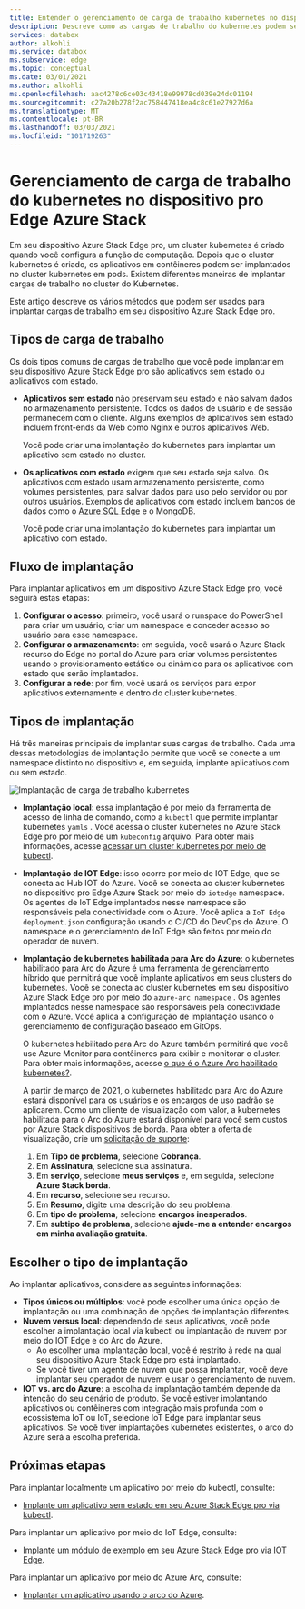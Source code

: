 ```yaml
---
title: Entender o gerenciamento de carga de trabalho kubernetes no dispositivo pro Edge Azure Stack | Microsoft Docs
description: Descreve como as cargas de trabalho do kubernetes podem ser gerenciadas em seu dispositivo Azure Stack Edge pro.
services: databox
author: alkohli
ms.service: databox
ms.subservice: edge
ms.topic: conceptual
ms.date: 03/01/2021
ms.author: alkohli
ms.openlocfilehash: aac4278c6ce03c43418e99978cd039e24dc01194
ms.sourcegitcommit: c27a20b278f2ac758447418ea4c8c61e27927d6a
ms.translationtype: MT
ms.contentlocale: pt-BR
ms.lasthandoff: 03/03/2021
ms.locfileid: "101719263"
---
```

# <a name="kubernetes-workload-management-on-your-azure-stack-edge-pro-device"></a>Gerenciamento de carga de trabalho do kubernetes no dispositivo pro Edge Azure Stack

Em seu dispositivo Azure Stack Edge pro, um cluster kubernetes é criado quando você configura a função de computação. Depois que o cluster kubernetes é criado, os aplicativos em contêineres podem ser implantados no cluster kubernetes em pods. Existem diferentes maneiras de implantar cargas de trabalho no cluster do Kubernetes. 

Este artigo descreve os vários métodos que podem ser usados para implantar cargas de trabalho em seu dispositivo Azure Stack Edge pro.

## <a name="workload-types"></a>Tipos de carga de trabalho

Os dois tipos comuns de cargas de trabalho que você pode implantar em seu dispositivo Azure Stack Edge pro são aplicativos sem estado ou aplicativos com estado.

- **Aplicativos sem estado** não preservam seu estado e não salvam dados no armazenamento persistente. Todos os dados de usuário e de sessão permanecem com o cliente. Alguns exemplos de aplicativos sem estado incluem front-ends da Web como Nginx e outros aplicativos Web.

    Você pode criar uma implantação do kubernetes para implantar um aplicativo sem estado no cluster. 

- **Os aplicativos com estado** exigem que seu estado seja salvo. Os aplicativos com estado usam armazenamento persistente, como volumes persistentes, para salvar dados para uso pelo servidor ou por outros usuários. Exemplos de aplicativos com estado incluem bancos de dados como o [Azure SQL Edge](../azure-sql-edge/overview.md) e o MongoDB.

    Você pode criar uma implantação do kubernetes para implantar um aplicativo com estado. 

## <a name="deployment-flow"></a>Fluxo de implantação

Para implantar aplicativos em um dispositivo Azure Stack Edge pro, você seguirá estas etapas: 
 
1. **Configurar o acesso**: primeiro, você usará o runspace do PowerShell para criar um usuário, criar um namespace e conceder acesso ao usuário para esse namespace.
2. **Configurar o armazenamento**: em seguida, você usará o Azure Stack recurso do Edge no portal do Azure para criar volumes persistentes usando o provisionamento estático ou dinâmico para os aplicativos com estado que serão implantados.
3. **Configurar a rede**: por fim, você usará os serviços para expor aplicativos externamente e dentro do cluster kubernetes.
 
## <a name="deployment-types"></a>Tipos de implantação

Há três maneiras principais de implantar suas cargas de trabalho. Cada uma dessas metodologias de implantação permite que você se conecte a um namespace distinto no dispositivo e, em seguida, implante aplicativos com ou sem estado.

![Implantação de carga de trabalho kubernetes](./media/azure-stack-edge-gpu-kubernetes-workload-management/kubernetes-workload-management-1.png)

- **Implantação local**: essa implantação é por meio da ferramenta de acesso de linha de comando, como a `kubectl` que permite implantar kubernetes `yamls` . Você acessa o cluster kubernetes no Azure Stack Edge pro por meio de um `kubeconfig` arquivo. Para obter mais informações, acesse [acessar um cluster kubernetes por meio de kubectl](azure-stack-edge-gpu-create-kubernetes-cluster.md).

- **Implantação de IOT Edge**: isso ocorre por meio de IOT Edge, que se conecta ao Hub IOT do Azure. Você se conecta ao cluster kubernetes no dispositivo pro Edge Azure Stack por meio do `iotedge` namespace. Os agentes de IoT Edge implantados nesse namespace são responsáveis pela conectividade com o Azure. Você aplica a `IoT Edge deployment.json` configuração usando o CI/CD do DevOps do Azure. O namespace e o gerenciamento de IoT Edge são feitos por meio do operador de nuvem.

- **Implantação de kubernetes habilitada para Arc do Azure**: o kubernetes habilitado para Arc do Azure é uma ferramenta de gerenciamento híbrido que permitirá que você implante aplicativos em seus clusters do kubernetes. Você se conecta ao cluster kubernetes em seu dispositivo Azure Stack Edge pro por meio do `azure-arc namespace` . Os agentes implantados nesse namespace são responsáveis pela conectividade com o Azure. Você aplica a configuração de implantação usando o gerenciamento de configuração baseado em GitOps. 
    
    O kubernetes habilitado para Arc do Azure também permitirá que você use Azure Monitor para contêineres para exibir e monitorar o cluster. Para obter mais informações, acesse [o que é o Azure Arc habilitado kubernetes?](../azure-arc/kubernetes/overview.md).
    
    A partir de março de 2021, o kubernetes habilitado para Arc do Azure estará disponível para os usuários e os encargos de uso padrão se aplicarem. Como um cliente de visualização com valor, a kubernetes habilitada para o Arc do Azure estará disponível para você sem custos por Azure Stack dispositivos de borda. Para obter a oferta de visualização, crie um [solicitação de suporte](https://portal.azure.com/#blade/Microsoft_Azure_Support/HelpAndSupportBlade/newsupportrequest):

    1. Em **Tipo de problema**, selecione **Cobrança**.
    2. Em **Assinatura**, selecione sua assinatura.
    3. Em **serviço**, selecione **meus serviços** e, em seguida, selecione **Azure Stack borda**.
    4. Em **recurso**, selecione seu recurso.
    5. Em **Resumo**, digite uma descrição do seu problema.
    6. Em **tipo de problema**, selecione **encargos inesperados**.
    7. Em **subtipo de problema**, selecione **ajude-me a entender encargos em minha avaliação gratuita**.


## <a name="choose-the-deployment-type"></a>Escolher o tipo de implantação

Ao implantar aplicativos, considere as seguintes informações:

- **Tipos únicos ou múltiplos**: você pode escolher uma única opção de implantação ou uma combinação de opções de implantação diferentes.
- **Nuvem versus local**: dependendo de seus aplicativos, você pode escolher a implantação local via kubectl ou implantação de nuvem por meio do IOT Edge e do Arc do Azure. 
    - Ao escolher uma implantação local, você é restrito à rede na qual seu dispositivo Azure Stack Edge pro está implantado.
    - Se você tiver um agente de nuvem que possa implantar, você deve implantar seu operador de nuvem e usar o gerenciamento de nuvem.
- **IOT vs. arc do Azure**: a escolha da implantação também depende da intenção do seu cenário de produto. Se você estiver implantando aplicativos ou contêineres com integração mais profunda com o ecossistema IoT ou IoT, selecione IoT Edge para implantar seus aplicativos. Se você tiver implantações kubernetes existentes, o arco do Azure será a escolha preferida.


## <a name="next-steps"></a>Próximas etapas

Para implantar localmente um aplicativo por meio do kubectl, consulte:

- [Implante um aplicativo sem estado em seu Azure Stack Edge pro via kubectl](azure-stack-edge-j-series-deploy-stateless-application-kubernetes.md).

Para implantar um aplicativo por meio do IoT Edge, consulte:

- [Implante um módulo de exemplo em seu Azure Stack Edge pro via IOT Edge](azure-stack-edge-gpu-deploy-sample-module.md).

Para implantar um aplicativo por meio do Azure Arc, consulte:

- [Implantar um aplicativo usando o arco do Azure](azure-stack-edge-gpu-deploy-arc-kubernetes-cluster.md).
